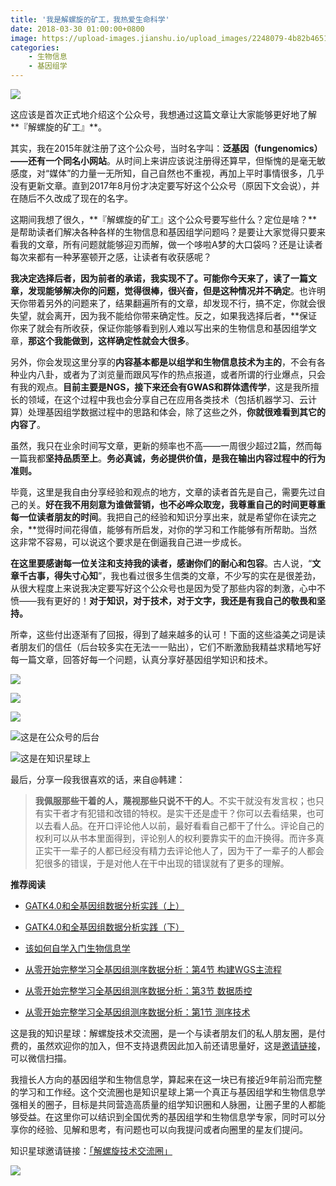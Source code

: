 ```yaml
---
title: '我是解螺旋的矿工，我热爱生命科学'
date: 2018-03-30 01:00:00+0800
image: https://upload-images.jianshu.io/upload_images/2248079-4b82b4651e287410?imageMogr2/auto-orient/strip%7CimageView2/2/w/1240
categories:
    - 生物信息
    - 基因组学
---
```



![](https://upload-images.jianshu.io/upload_images/2248079-4b82b4651e287410?imageMogr2/auto-orient/strip%7CimageView2/2/w/1240)

这应该是首次正式地介绍这个公众号，我想通过这篇文章让大家能够更好地了解**『解螺旋的矿工』**。 

其实，我在2015年就注册了这个公众号，当时名字叫：**泛基因（fungenomics）——还有一个同名小网站**。从时间上来讲应该说注册得还算早，但惭愧的是毫无敏感度，对“媒体”的力量一无所知，自己自然也不重视，再加上平时事情很多，几乎没有更新文章。直到2017年8月份才决定要写好这个公众号（原因下文会说），并在随后不久改成了现在的名字。

这期间我想了很久，**『解螺旋的矿工』这个公众号要写些什么？定位是啥？**是帮助读者们解决各种各样的生物信息和基因组学问题吗？是要让大家觉得只要来看我的文章，所有问题就能够迎刃而解，做一个哆啦A梦的大口袋吗？还是让读者每次来都有一种茅塞顿开之感，让读者有收获感呢？

**我决定选择后者，因为前者的承诺，我实现不了。**可能你今天来了，读了一篇文章，发现能够解决你的问题，觉得很棒，很兴奋，但是**这种情况并不确定**。也许明天你带着另外的问题来了，结果翻遍所有的文章，却发现不行，搞不定，你就会很失望，就会离开，因为我不能给你带来确定性。反之，如果我选择后者，**保证你来了就会有所收获，保证你能够看到别人难以写出来的生物信息和基因组学文章，**那这个我能做到，这样确定性就会大很多**。

另外，你会发现这里分享的**内容基本都是以组学和生物信息技术为主的**，不会有各种业内八卦，或者为了浏览量而跟风写作的热点报道，或者所谓的行业爆点，只会有我的观点。**目前主要是NGS，接下来还会有GWAS和群体遗传学**，这是我所擅长的领域，在这个过程中我也会分享自己在应用各类技术（包括机器学习、云计算）处理基因组学数据过程中的思路和体会，除了这些之外，**你就很难看到其它的内容了**。

虽然，我只在业余时间写文章，更新的频率也不高——一周很少超过2篇，然而每一篇我都**坚持品质至上**。**务必真诚，务必提供价值，是我在输出内容过程中的行为准则。**

毕竟，这里是我自由分享经验和观点的地方，文章的读者首先是自己，需要先过自己的关。**好在我不用刻意为谁做营销，也不必哗众取宠，我尊重自己的时间更尊重每一位读者朋友的时间**。我把自己的经验和知识分享出来，就是希望你在读完之余，**觉得时间花得值，能够有所启发，对你的学习和工作能够有所帮助。当然这非常不容易，可以说这个要求是在倒逼我自己进一步成长。

**在这里要感谢每一位关注和支持我的读者，感谢你们的耐心和包容**。古人说，“**文章千古事，得失寸心知**”，我也看过很多生信类的文章，不少写的实在是很差劲，从很大程度上来说我决定要写好这个公众号也是因为受了那些内容的刺激，心中不愤——我有更好的！**对于知识，对于技术，对于文字，我还是有我自己的敬畏和坚持。**

所幸，这些付出逐渐有了回报，得到了越来越多的认可！下面的这些溢美之词是读者朋友们的信任（后台较多实在无法一一贴出），它们不断激励我精益求精地写好每一篇文章，回答好每一个问题，认真分享好基因组学知识和技术。

![](https://upload-images.jianshu.io/upload_images/2248079-803cb672f8a3f6d7?imageMogr2/auto-orient/strip%7CimageView2/2/w/1240)

![](https://upload-images.jianshu.io/upload_images/2248079-e937833a1d97b98c?imageMogr2/auto-orient/strip%7CimageView2/2/w/1240)

![](https://upload-images.jianshu.io/upload_images/2248079-691d6554ea85b800?imageMogr2/auto-orient/strip%7CimageView2/2/w/1240)

![这是在公众号的后台](https://upload-images.jianshu.io/upload_images/2248079-3da652e0af93600b?imageMogr2/auto-orient/strip%7CimageView2/2/w/1240)

![这是在知识星球上](https://upload-images.jianshu.io/upload_images/2248079-501f6376828bb76a?imageMogr2/auto-orient/strip%7CimageView2/2/w/1240)

最后，分享一段我很喜欢的话，来自@韩建：

> **我佩服那些干着的人，蔑视那些只说不干的人**。不实干就没有发言权；也只有实干者才有犯错和改错的特权。是实干还是虚干？你可以去看结果，也可以去看人品。在开口评论他人以前，最好看看自己都干了什么。评论自己的权利可以从书本里面得到，评论别人的权利要靠实干的血汗换得。而许多真正实干一辈子的人都已经没有精力去评论他人了，因为干了一辈子的人都会犯很多的错误，于是对他人在干中出现的错误就有了更多的理解。

**推荐阅读**

* [GATK4.0和全基因组数据分析实践（上）](https://mp.weixin.qq.com/s?__biz=MzAxOTUxOTM0Nw==&mid=2649798425&idx=1&sn=ae355ed362848578e5c853413f23dfd7&chksm=83c1d505b4b65c13124c9acd210356c4364ec9f5498bbd16fa4475be29811213abb64ea9720f&scene=21#wechat_redirect)

* [GATK4.0和全基因组数据分析实践（下）](https://mp.weixin.qq.com/s?__biz=MzAxOTUxOTM0Nw==&mid=2649798455&idx=1&sn=67a7407980a57ce138948eb46992b603&chksm=83c1d52bb4b65c3dde31df94e9686654bf616166c7311b531213ebf0010f67a32ce827e677b1&scene=21#wechat_redirect)

* [该如何自学入门生物信息学](https://mp.weixin.qq.com/s?__biz=MzAxOTUxOTM0Nw==&mid=2649798366&idx=1&sn=b545fcea7f82839fa87e9d9e472d1e72&chksm=83c1d4c2b4b65dd4843250c307969ada96c4039f4f528c034620d25b78d8beba2f9cf924bb8a&scene=21#wechat_redirect)

* [从零开始完整学习全基因组测序数据分析：第4节 构建WGS主流程](https://mp.weixin.qq.com/s?__biz=MzAxOTUxOTM0Nw==&mid=2649798296&idx=1&sn=790d0141eec792b25083c63e87fee14c&chksm=83c1d484b4b65d921fd0f17b24e22e17ba76b7e1ca338712298af8bd7532025367d9f47cf630&scene=21#wechat_redirect)

* [从零开始完整学习全基因组测序数据分析：第3节 数据质控](https://mp.weixin.qq.com/s?__biz=MzAxOTUxOTM0Nw==&mid=2649798281&idx=1&sn=c3448e0e656a38808d0000ac8337e25d&chksm=83c1d495b4b65d835132b133ecba01fea4ce64274b0ddc3e541b4b130cf541478b30c6d65593&scene=21#wechat_redirect)

* [从零开始完整学习全基因组测序数据分析：第1节 测序技术](https://mp.weixin.qq.com/s?__biz=MzAxOTUxOTM0Nw==&mid=2649798204&idx=1&sn=4eae4f89523373e0edd9fff2b0a641b1&chksm=83c1d420b4b65d36c54320cc69c8530b95166541343bae446d28f4256491ab91d004c10e9cc9&scene=21#wechat_redirect)

这是我的知识星球：解螺旋技术交流圈，是一个与读者朋友们的私人朋友圈，是付费的，虽然欢迎你的加入，但不支持退费因此加入前还请思量好，这是[邀请链接](https://t.zsxq.com/jiq3Z3B)，可以微信扫描。

我擅长人方向的基因组学和生物信息学，算起来在这一块已有接近9年前沿而完整的学习和工作经。这个交流圈也是知识星球上第一个真正与基因组学和生物信息学强相关的圈子，目标是共同营造高质量的组学知识圈和人脉圈，让圈子里的人都能够受益。在这里你可以结识到全国优秀的基因组学和生物信息学专家，同时可以分享你的经验、见解和思考，有问题也可以向我提问或者向圈里的星友们提问。

知识星球邀请链接：[「解螺旋技术交流圈」](https://t.zsxq.com/jiq3Z3B)

![](https://upload-images.jianshu.io/upload_images/2248079-6d491605e36a9e02.png?imageMogr2/auto-orient/strip%7CimageView2/2/w/1240)

